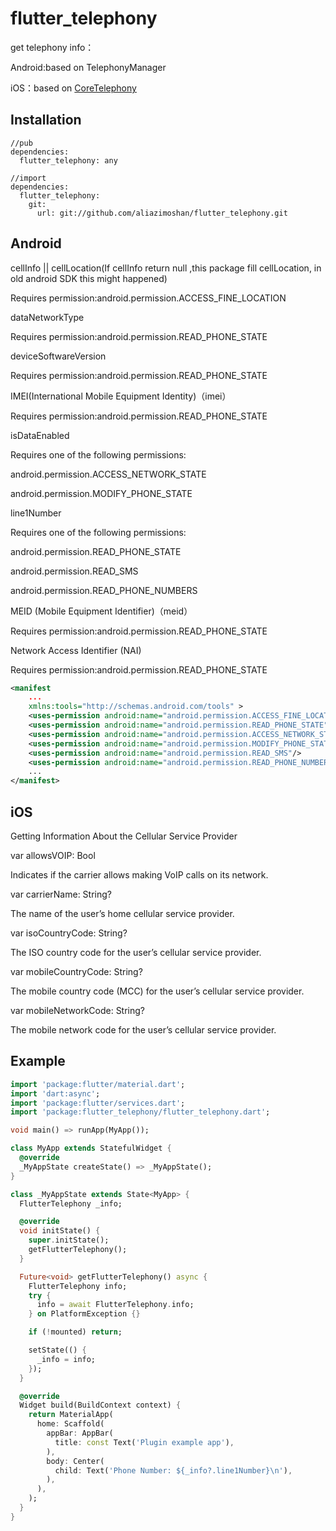 # flutter_telephony

get telephony info：

Android:based on TelephonyManager

iOS：based on [CoreTelephony](https://developer.apple.com/documentation/coretelephony)


## Installation
```
//pub
dependencies:
  flutter_telephony: any

//import
dependencies:
  flutter_telephony:
    git:
      url: git://github.com/aliazimoshan/flutter_telephony.git
```

## Android

  cellInfo || cellLocation(If cellInfo return null ,this package fill cellLocation, in old android SDK this might happened)

  Requires permission:android.permission.ACCESS_FINE_LOCATION

  dataNetworkType

  Requires permission:android.permission.READ_PHONE_STATE


  deviceSoftwareVersion

  Requires permission:android.permission.READ_PHONE_STATE


  IMEI(International Mobile Equipment Identity)（imei）

  Requires permission:android.permission.READ_PHONE_STATE



  isDataEnabled

  Requires one of the following permissions:

  android.permission.ACCESS_NETWORK_STATE

  android.permission.MODIFY_PHONE_STATE


  line1Number

  Requires one of the following permissions:

  android.permission.READ_PHONE_STATE

  android.permission.READ_SMS

  android.permission.READ_PHONE_NUMBERS



  MEID (Mobile Equipment Identifier)（meid）

  Requires permission:android.permission.READ_PHONE_STATE


  Network Access Identifier (NAI)

  Requires permission:android.permission.READ_PHONE_STATE

```xml
<manifest
    ...
    xmlns:tools="http://schemas.android.com/tools" >
    <uses-permission android:name="android.permission.ACCESS_FINE_LOCATION"/>
    <uses-permission android:name="android.permission.READ_PHONE_STATE"/>
    <uses-permission android:name="android.permission.ACCESS_NETWORK_STATE"/>
    <uses-permission android:name="android.permission.MODIFY_PHONE_STATE"/>
    <uses-permission android:name="android.permission.READ_SMS"/>
    <uses-permission android:name="android.permission.READ_PHONE_NUMBERS"/>
    ...
</manifest>
```

## iOS

Getting Information About the Cellular Service Provider

var allowsVOIP: Bool

Indicates if the carrier allows making VoIP calls on its network.

var carrierName: String?

The name of the user’s home cellular service provider.

var isoCountryCode: String?

The ISO country code for the user’s cellular service provider.

var mobileCountryCode: String?

The mobile country code (MCC) for the user’s cellular service provider.

var mobileNetworkCode: String?

The mobile network code for the user’s cellular service provider.

## Example

```dart
import 'package:flutter/material.dart';
import 'dart:async';
import 'package:flutter/services.dart';
import 'package:flutter_telephony/flutter_telephony.dart';

void main() => runApp(MyApp());

class MyApp extends StatefulWidget {
  @override
  _MyAppState createState() => _MyAppState();
}

class _MyAppState extends State<MyApp> {
  FlutterTelephony _info;

  @override
  void initState() {
    super.initState();
    getFlutterTelephony();
  }

  Future<void> getFlutterTelephony() async {
    FlutterTelephony info;
    try {
      info = await FlutterTelephony.info;
    } on PlatformException {}

    if (!mounted) return;

    setState(() {
      _info = info;
    });
  }

  @override
  Widget build(BuildContext context) {
    return MaterialApp(
      home: Scaffold(
        appBar: AppBar(
          title: const Text('Plugin example app'),
        ),
        body: Center(
          child: Text('Phone Number: ${_info?.line1Number}\n'),
        ),
      ),
    );
  }
}

```